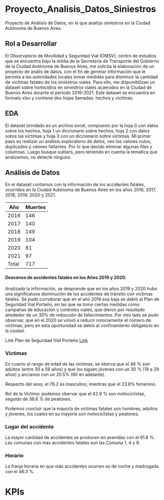 # **Proyecto_Analisis_Datos_Siniestros**
Proyecto de Análisis de Datos, en el que analizo siniestros en la Ciudad Autónoma de Buenos Aires.

## **Rol a Desarrollar**

El Observatorio de Movilidad y Seguridad Vial (OMSV), centro de estudios que se encuentra bajo la órbita de la Secretaría de Transporte del Gobierno de la Ciudad Autónoma de Buenos Aires, me solicita la elaboración de un proyecto de anális de datos, con el fin de generar información que le permita a las autoridades locales tomar medidas para disminuir la cantidad de víctimas fatales de los siniestros viales. Para ello, me disponibilizan un dataset sobre homicidios en siniestros viales acaecidos en la Ciudad de Buenos Aires durante el periodo 2016-2021. Este dataset se encuentra en formato xlsx y contiene dos hojas llamadas: hechos y víctimas. 


## **EDA**

El dataset brindado es un archivo excel, compuesto por la hoja 0 con datos sobre los hechos, hoja 1 un diccionario sobre hechos, hoja 2 con datos sobre las víctimas y hoja 3 con un diccionario sobre victimas. 
Mi primer paso es realizar un análisis exploratorio de datos, veo los valores nulos, duplicados y valores faltantes. Por lo que decido eliminar algunas filas y columnas. Luego busque outliers, pero teniendo en cuenta la temática que analizamos, no detecte ninguno.


## **Análisis de Datos**

En el dataset contamos con la información de los accidentes fatales, ocurridos en la Ciudad Autónoma de Buenos Aires en los años 2016, 2017, 2018, 2019, 2020 y 2021.

| Año | Muertes |
| ------ | ------ |
| 2016 | 146 |
| 2017 | 140 |
| 2018 | 149 |
| 2019 |104 |
| 2020 | 81 |
| 2021 | 97 |
| Total | 717 |

#### Descenso de accidentes fatales en los Años 2019 y 2020.

Analizada la información, se desprende que en los años 2019 y 2020 hubo una significatuva disminución de los accidentes de tránsito con víctimas fatales. Se pudo corroborar que en el año 2019 esa baja se debió al Plan de Seguridad Vial Porteño, en las que se tomo ciertas medidas como campañas de educación y controles viales, que dieron por resultado alrededor de un 30% de reducción de fallecimientos. Por otro lado se pudo observar, que en el 2020 se volvió a reducir notoriamente el número de víctimas, pero en esta oportunidad se debió al confinamiento obligatorio en la ciudad.

Link Plan de Seguridad Vial Porteño [Link](https://www.lanacion.com.ar/sociedad/entre-2018-2019-bajaron-30-muertes-accidentes-nid2376375/)

### **Víctimas**

En cuanto al rango de edad de las víctimas, se oberva que el 46 % son adultos (entre 30 a 59 años) y que los siguen jóvenes con un 30 % (19 a 29 años) y ancianos con un 20.5% (60 en adelante).

Respecto del sexo, el 76.2 es masculino, mientras que el 23.8% femenino.

Rol de la Víctima: podemos obervar que el 42.9 % son motociclistas, seguido de 38.6 % de peatones.

Podemos concluir que la mayoría de víctimas fatales son hombres, adultos y jóvenes, los cuales en su mayoría son motociclistas y peatones.

### **Lugar del accidente**

La mayor cantidad de accidentes se producen en avenidas con el 61.6 %. Las comunas con mas accidentes fatales son las Comuna 1, 4 y 9.

### **Horario**

La franja horaria en que más accidentes ocurren es de noche  y madrugada con el 46.3 %.

# KPIs





